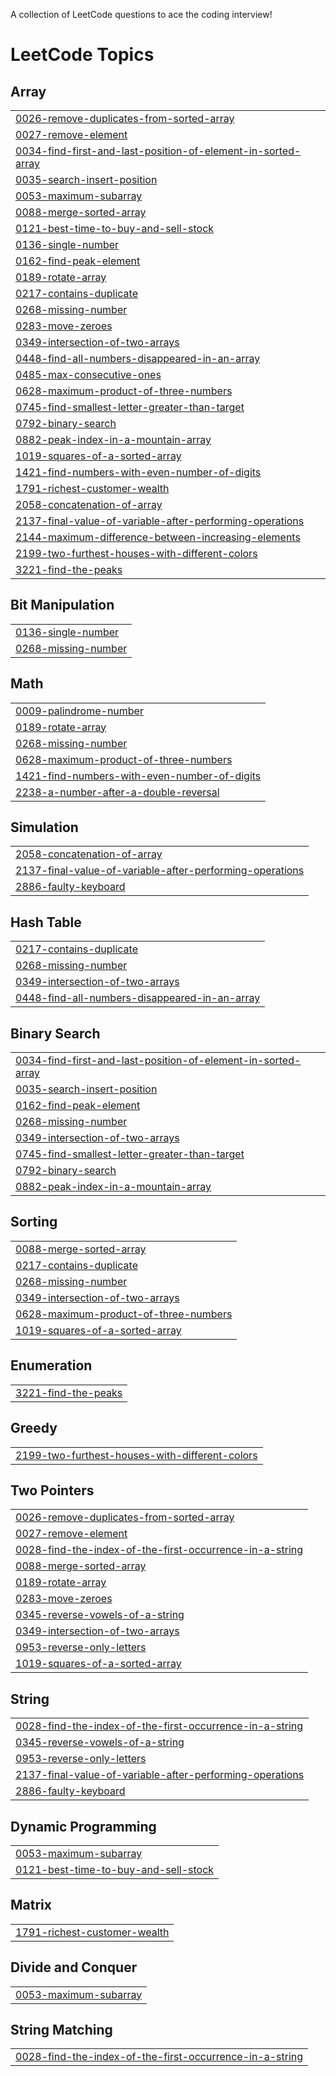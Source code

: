 A collection of LeetCode questions to ace the coding interview!

<!---LeetCode Topics Start-->
# LeetCode Topics
## Array
|  |
| ------- |
| [0026-remove-duplicates-from-sorted-array](https://github.com/Muthukumar4/leetcode_problem/tree/master/0026-remove-duplicates-from-sorted-array) |
| [0027-remove-element](https://github.com/Muthukumar4/leetcode_problem/tree/master/0027-remove-element) |
| [0034-find-first-and-last-position-of-element-in-sorted-array](https://github.com/Muthukumar4/leetcode_problem/tree/master/0034-find-first-and-last-position-of-element-in-sorted-array) |
| [0035-search-insert-position](https://github.com/Muthukumar4/leetcode_problem/tree/master/0035-search-insert-position) |
| [0053-maximum-subarray](https://github.com/Muthukumar4/leetcode_problem/tree/master/0053-maximum-subarray) |
| [0088-merge-sorted-array](https://github.com/Muthukumar4/leetcode_problem/tree/master/0088-merge-sorted-array) |
| [0121-best-time-to-buy-and-sell-stock](https://github.com/Muthukumar4/leetcode_problem/tree/master/0121-best-time-to-buy-and-sell-stock) |
| [0136-single-number](https://github.com/Muthukumar4/leetcode_problem/tree/master/0136-single-number) |
| [0162-find-peak-element](https://github.com/Muthukumar4/leetcode_problem/tree/master/0162-find-peak-element) |
| [0189-rotate-array](https://github.com/Muthukumar4/leetcode_problem/tree/master/0189-rotate-array) |
| [0217-contains-duplicate](https://github.com/Muthukumar4/leetcode_problem/tree/master/0217-contains-duplicate) |
| [0268-missing-number](https://github.com/Muthukumar4/leetcode_problem/tree/master/0268-missing-number) |
| [0283-move-zeroes](https://github.com/Muthukumar4/leetcode_problem/tree/master/0283-move-zeroes) |
| [0349-intersection-of-two-arrays](https://github.com/Muthukumar4/leetcode_problem/tree/master/0349-intersection-of-two-arrays) |
| [0448-find-all-numbers-disappeared-in-an-array](https://github.com/Muthukumar4/leetcode_problem/tree/master/0448-find-all-numbers-disappeared-in-an-array) |
| [0485-max-consecutive-ones](https://github.com/Muthukumar4/leetcode_problem/tree/master/0485-max-consecutive-ones) |
| [0628-maximum-product-of-three-numbers](https://github.com/Muthukumar4/leetcode_problem/tree/master/0628-maximum-product-of-three-numbers) |
| [0745-find-smallest-letter-greater-than-target](https://github.com/Muthukumar4/leetcode_problem/tree/master/0745-find-smallest-letter-greater-than-target) |
| [0792-binary-search](https://github.com/Muthukumar4/leetcode_problem/tree/master/0792-binary-search) |
| [0882-peak-index-in-a-mountain-array](https://github.com/Muthukumar4/leetcode_problem/tree/master/0882-peak-index-in-a-mountain-array) |
| [1019-squares-of-a-sorted-array](https://github.com/Muthukumar4/leetcode_problem/tree/master/1019-squares-of-a-sorted-array) |
| [1421-find-numbers-with-even-number-of-digits](https://github.com/Muthukumar4/leetcode_problem/tree/master/1421-find-numbers-with-even-number-of-digits) |
| [1791-richest-customer-wealth](https://github.com/Muthukumar4/leetcode_problem/tree/master/1791-richest-customer-wealth) |
| [2058-concatenation-of-array](https://github.com/Muthukumar4/leetcode_problem/tree/master/2058-concatenation-of-array) |
| [2137-final-value-of-variable-after-performing-operations](https://github.com/Muthukumar4/leetcode_problem/tree/master/2137-final-value-of-variable-after-performing-operations) |
| [2144-maximum-difference-between-increasing-elements](https://github.com/Muthukumar4/leetcode_problem/tree/master/2144-maximum-difference-between-increasing-elements) |
| [2199-two-furthest-houses-with-different-colors](https://github.com/Muthukumar4/leetcode_problem/tree/master/2199-two-furthest-houses-with-different-colors) |
| [3221-find-the-peaks](https://github.com/Muthukumar4/leetcode_problem/tree/master/3221-find-the-peaks) |
## Bit Manipulation
|  |
| ------- |
| [0136-single-number](https://github.com/Muthukumar4/leetcode_problem/tree/master/0136-single-number) |
| [0268-missing-number](https://github.com/Muthukumar4/leetcode_problem/tree/master/0268-missing-number) |
## Math
|  |
| ------- |
| [0009-palindrome-number](https://github.com/Muthukumar4/leetcode_problem/tree/master/0009-palindrome-number) |
| [0189-rotate-array](https://github.com/Muthukumar4/leetcode_problem/tree/master/0189-rotate-array) |
| [0268-missing-number](https://github.com/Muthukumar4/leetcode_problem/tree/master/0268-missing-number) |
| [0628-maximum-product-of-three-numbers](https://github.com/Muthukumar4/leetcode_problem/tree/master/0628-maximum-product-of-three-numbers) |
| [1421-find-numbers-with-even-number-of-digits](https://github.com/Muthukumar4/leetcode_problem/tree/master/1421-find-numbers-with-even-number-of-digits) |
| [2238-a-number-after-a-double-reversal](https://github.com/Muthukumar4/leetcode_problem/tree/master/2238-a-number-after-a-double-reversal) |
## Simulation
|  |
| ------- |
| [2058-concatenation-of-array](https://github.com/Muthukumar4/leetcode_problem/tree/master/2058-concatenation-of-array) |
| [2137-final-value-of-variable-after-performing-operations](https://github.com/Muthukumar4/leetcode_problem/tree/master/2137-final-value-of-variable-after-performing-operations) |
| [2886-faulty-keyboard](https://github.com/Muthukumar4/leetcode_problem/tree/master/2886-faulty-keyboard) |
## Hash Table
|  |
| ------- |
| [0217-contains-duplicate](https://github.com/Muthukumar4/leetcode_problem/tree/master/0217-contains-duplicate) |
| [0268-missing-number](https://github.com/Muthukumar4/leetcode_problem/tree/master/0268-missing-number) |
| [0349-intersection-of-two-arrays](https://github.com/Muthukumar4/leetcode_problem/tree/master/0349-intersection-of-two-arrays) |
| [0448-find-all-numbers-disappeared-in-an-array](https://github.com/Muthukumar4/leetcode_problem/tree/master/0448-find-all-numbers-disappeared-in-an-array) |
## Binary Search
|  |
| ------- |
| [0034-find-first-and-last-position-of-element-in-sorted-array](https://github.com/Muthukumar4/leetcode_problem/tree/master/0034-find-first-and-last-position-of-element-in-sorted-array) |
| [0035-search-insert-position](https://github.com/Muthukumar4/leetcode_problem/tree/master/0035-search-insert-position) |
| [0162-find-peak-element](https://github.com/Muthukumar4/leetcode_problem/tree/master/0162-find-peak-element) |
| [0268-missing-number](https://github.com/Muthukumar4/leetcode_problem/tree/master/0268-missing-number) |
| [0349-intersection-of-two-arrays](https://github.com/Muthukumar4/leetcode_problem/tree/master/0349-intersection-of-two-arrays) |
| [0745-find-smallest-letter-greater-than-target](https://github.com/Muthukumar4/leetcode_problem/tree/master/0745-find-smallest-letter-greater-than-target) |
| [0792-binary-search](https://github.com/Muthukumar4/leetcode_problem/tree/master/0792-binary-search) |
| [0882-peak-index-in-a-mountain-array](https://github.com/Muthukumar4/leetcode_problem/tree/master/0882-peak-index-in-a-mountain-array) |
## Sorting
|  |
| ------- |
| [0088-merge-sorted-array](https://github.com/Muthukumar4/leetcode_problem/tree/master/0088-merge-sorted-array) |
| [0217-contains-duplicate](https://github.com/Muthukumar4/leetcode_problem/tree/master/0217-contains-duplicate) |
| [0268-missing-number](https://github.com/Muthukumar4/leetcode_problem/tree/master/0268-missing-number) |
| [0349-intersection-of-two-arrays](https://github.com/Muthukumar4/leetcode_problem/tree/master/0349-intersection-of-two-arrays) |
| [0628-maximum-product-of-three-numbers](https://github.com/Muthukumar4/leetcode_problem/tree/master/0628-maximum-product-of-three-numbers) |
| [1019-squares-of-a-sorted-array](https://github.com/Muthukumar4/leetcode_problem/tree/master/1019-squares-of-a-sorted-array) |
## Enumeration
|  |
| ------- |
| [3221-find-the-peaks](https://github.com/Muthukumar4/leetcode_problem/tree/master/3221-find-the-peaks) |
## Greedy
|  |
| ------- |
| [2199-two-furthest-houses-with-different-colors](https://github.com/Muthukumar4/leetcode_problem/tree/master/2199-two-furthest-houses-with-different-colors) |
## Two Pointers
|  |
| ------- |
| [0026-remove-duplicates-from-sorted-array](https://github.com/Muthukumar4/leetcode_problem/tree/master/0026-remove-duplicates-from-sorted-array) |
| [0027-remove-element](https://github.com/Muthukumar4/leetcode_problem/tree/master/0027-remove-element) |
| [0028-find-the-index-of-the-first-occurrence-in-a-string](https://github.com/Muthukumar4/leetcode_problem/tree/master/0028-find-the-index-of-the-first-occurrence-in-a-string) |
| [0088-merge-sorted-array](https://github.com/Muthukumar4/leetcode_problem/tree/master/0088-merge-sorted-array) |
| [0189-rotate-array](https://github.com/Muthukumar4/leetcode_problem/tree/master/0189-rotate-array) |
| [0283-move-zeroes](https://github.com/Muthukumar4/leetcode_problem/tree/master/0283-move-zeroes) |
| [0345-reverse-vowels-of-a-string](https://github.com/Muthukumar4/leetcode_problem/tree/master/0345-reverse-vowels-of-a-string) |
| [0349-intersection-of-two-arrays](https://github.com/Muthukumar4/leetcode_problem/tree/master/0349-intersection-of-two-arrays) |
| [0953-reverse-only-letters](https://github.com/Muthukumar4/leetcode_problem/tree/master/0953-reverse-only-letters) |
| [1019-squares-of-a-sorted-array](https://github.com/Muthukumar4/leetcode_problem/tree/master/1019-squares-of-a-sorted-array) |
## String
|  |
| ------- |
| [0028-find-the-index-of-the-first-occurrence-in-a-string](https://github.com/Muthukumar4/leetcode_problem/tree/master/0028-find-the-index-of-the-first-occurrence-in-a-string) |
| [0345-reverse-vowels-of-a-string](https://github.com/Muthukumar4/leetcode_problem/tree/master/0345-reverse-vowels-of-a-string) |
| [0953-reverse-only-letters](https://github.com/Muthukumar4/leetcode_problem/tree/master/0953-reverse-only-letters) |
| [2137-final-value-of-variable-after-performing-operations](https://github.com/Muthukumar4/leetcode_problem/tree/master/2137-final-value-of-variable-after-performing-operations) |
| [2886-faulty-keyboard](https://github.com/Muthukumar4/leetcode_problem/tree/master/2886-faulty-keyboard) |
## Dynamic Programming
|  |
| ------- |
| [0053-maximum-subarray](https://github.com/Muthukumar4/leetcode_problem/tree/master/0053-maximum-subarray) |
| [0121-best-time-to-buy-and-sell-stock](https://github.com/Muthukumar4/leetcode_problem/tree/master/0121-best-time-to-buy-and-sell-stock) |
## Matrix
|  |
| ------- |
| [1791-richest-customer-wealth](https://github.com/Muthukumar4/leetcode_problem/tree/master/1791-richest-customer-wealth) |
## Divide and Conquer
|  |
| ------- |
| [0053-maximum-subarray](https://github.com/Muthukumar4/leetcode_problem/tree/master/0053-maximum-subarray) |
## String Matching
|  |
| ------- |
| [0028-find-the-index-of-the-first-occurrence-in-a-string](https://github.com/Muthukumar4/leetcode_problem/tree/master/0028-find-the-index-of-the-first-occurrence-in-a-string) |
<!---LeetCode Topics End-->